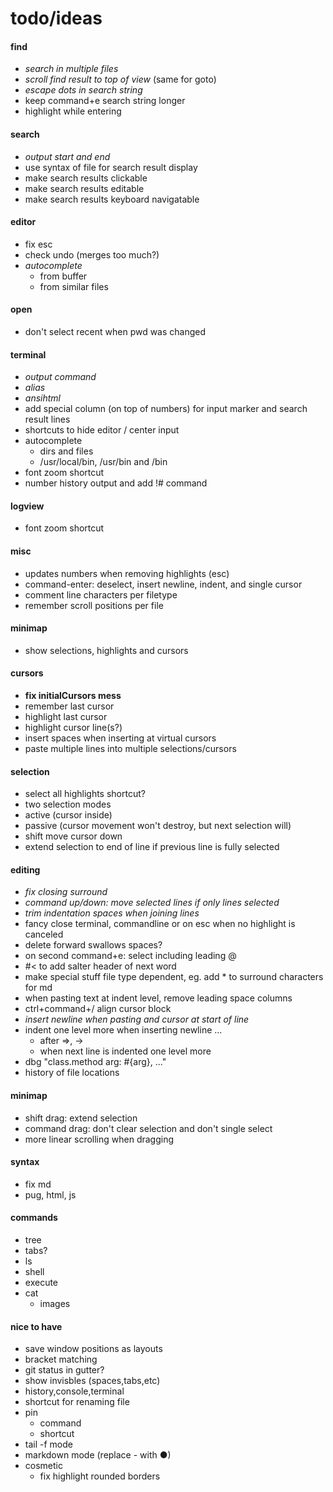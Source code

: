 # todo/ideas

#### find
- *search in multiple files*
- *scroll find result to top of view* (same for goto)
- *escape dots in search string*
- keep command+e search string longer
- highlight while entering

#### search
- *output start and end*
- use syntax of file for search result display
- make search results clickable
- make search results editable
- make search results keyboard navigatable

#### editor
- fix esc
- check undo (merges too much?)
- *autocomplete*
    - from buffer
    - from similar files

#### open
- don't select recent when pwd was changed

#### terminal
- *output command*
- *alias*
- *ansihtml*
- add special column (on top of numbers) for input marker and search result lines
- shortcuts to hide editor / center input
- autocomplete
    - dirs and files
    - /usr/local/bin, /usr/bin and /bin
- font zoom shortcut
- number history output and add !# command
      
#### logview
- font zoom shortcut
      
#### misc    
- updates numbers when removing highlights (esc)
- command-enter: deselect, insert newline, indent, and single cursor
- comment line characters per filetype    
- remember scroll positions per file
    
#### minimap
- show selections, highlights and cursors
    
#### cursors
- **fix initialCursors mess**
- remember last cursor
- highlight last cursor
- highlight cursor line(s?)
- insert spaces when inserting at virtual cursors
- paste multiple lines into multiple selections/cursors

#### selection
- select all highlights shortcut?
- two selection modes
- active (cursor inside)
- passive (cursor movement won't destroy, but next selection will)
- shift move cursor down
- extend selection to end of line if previous line is fully selected
    
#### editing
- *fix closing surround*
- *command up/down: move selected lines if only lines selected*
- *trim indentation spaces when joining lines*
- fancy close terminal, commandline or on esc when no highlight is canceled
- delete forward swallows spaces?
- on second command+e: select including leading @
- #< to add salter header of next word
- make special stuff file type dependent, eg. add * to surround characters for md
- when pasting text at indent level, remove leading space columns
- ctrl+command+/  align cursor block
- *insert newline when pasting and cursor at start of line*
- indent one level more when inserting newline ...
    - after =>, -> 
    - when next line is indented one level more
- dbg "class.method arg: #{arg}, ..."
- history of file locations

#### minimap 
- shift drag: extend selection
- command drag: don't clear selection and don't single select
- more linear scrolling when dragging

#### syntax
- fix md
- pug, html, js

#### commands
- tree
- tabs?
- ls
- shell
- execute
- cat
    - images

#### nice to have
- save window positions as layouts
- bracket matching
- git status in gutter?
- show invisbles (spaces,tabs,etc)
- history,console,terminal
- shortcut for renaming file
- pin
    - command
    - shortcut
- tail -f mode
- markdown mode (replace - with ●)
- cosmetic
    - fix highlight rounded borders     
    